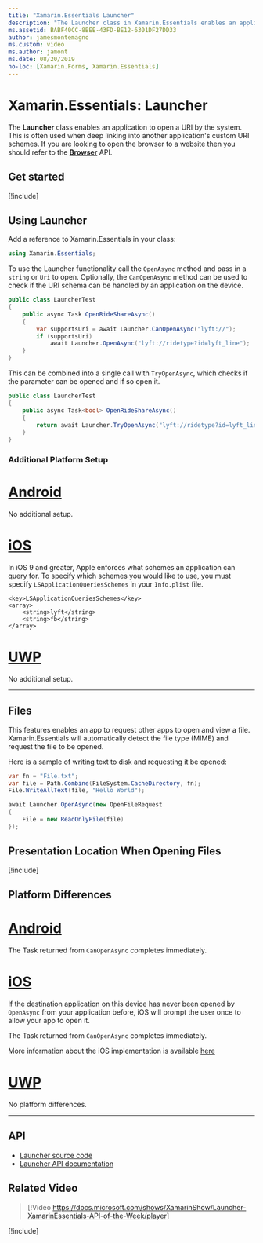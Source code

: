 ```yaml
---
title: "Xamarin.Essentials Launcher"
description: "The Launcher class in Xamarin.Essentials enables an application to open a URI by the system."
ms.assetid: BABF40CC-8BEE-43FD-BE12-6301DF27DD33
author: jamesmontemagno
ms.custom: video
ms.author: jamont
ms.date: 08/20/2019
no-loc: [Xamarin.Forms, Xamarin.Essentials]
---
```


# Xamarin.Essentials: Launcher

The **Launcher** class enables an application to open a URI by the system. This is often used when deep linking into another application's custom URI schemes. If you are looking to open the browser to a website then you should refer to the **[Browser](open-browser.md)** API.

## Get started

[!include[](~/essentials/includes/get-started.md)]

## Using Launcher

Add a reference to Xamarin.Essentials in your class:

```csharp
using Xamarin.Essentials;
```

To use the Launcher functionality call the `OpenAsync` method and pass in a `string` or `Uri` to open. Optionally, the `CanOpenAsync` method can be used to check if the URI schema can be handled by an application on the device.

```csharp
public class LauncherTest
{
    public async Task OpenRideShareAsync()
    {
        var supportsUri = await Launcher.CanOpenAsync("lyft://");
        if (supportsUri)
            await Launcher.OpenAsync("lyft://ridetype?id=lyft_line");
    }
}
```

This can be combined into a single call with `TryOpenAsync`, which checks if the parameter can be opened and if so open it.

```csharp
public class LauncherTest
{
    public async Task<bool> OpenRideShareAsync()
    {
        return await Launcher.TryOpenAsync("lyft://ridetype?id=lyft_line");
    }
}
```

### Additional Platform Setup

# [Android](#tab/android)

No additional setup.

# [iOS](#tab/ios)

In iOS 9 and greater, Apple enforces what schemes an application can query for. To specify which schemes you would like to use, you must specify `LSApplicationQueriesSchemes` in your `Info.plist` file.

```
<key>LSApplicationQueriesSchemes</key>
<array>
    <string>lyft</string>  
    <string>fb</string>
</array>
```

# [UWP](#tab/uwp)

No additional setup.

-----

## Files

This features enables an app to request other apps to open and view a file. Xamarin.Essentials will automatically detect the file type (MIME) and request the file to be opened.

Here is a sample of writing text to disk and requesting it be opened:

```csharp
var fn = "File.txt";
var file = Path.Combine(FileSystem.CacheDirectory, fn);
File.WriteAllText(file, "Hello World");

await Launcher.OpenAsync(new OpenFileRequest
{
    File = new ReadOnlyFile(file)
});
```

## Presentation Location When Opening Files

[!include[](~/essentials/includes/ios-PresentationSourceBounds.md)]

## Platform Differences

# [Android](#tab/android)

The Task returned from `CanOpenAsync` completes immediately.

# [iOS](#tab/ios)

If the destination application on this device has never been opened by `OpenAsync` from your application before, iOS will prompt the user once to allow your app to open it.

The Task returned from `CanOpenAsync` completes immediately.

More information about the iOS implementation is available [here](xref:UIKit.UIApplication.CanOpenUrl*)

# [UWP](#tab/uwp)

No platform differences.

-----

## API

- [Launcher source code](https://github.com/xamarin/Essentials/tree/main/Xamarin.Essentials/Launcher)
- [Launcher API documentation](xref:Xamarin.Essentials.Launcher)

## Related Video

> [!Video https://docs.microsoft.com/shows/XamarinShow/Launcher-XamarinEssentials-API-of-the-Week/player]

[!include[](~/essentials/includes/xamarin-show-essentials.md)]
